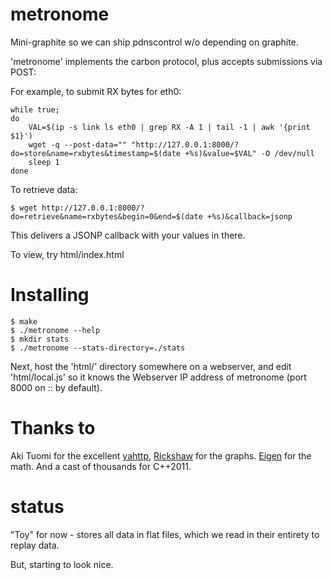 metronome
=========

Mini-graphite so we can ship pdnscontrol w/o depending on graphite.

'metronome' implements the carbon protocol, plus accepts submissions via POST:

For example, to submit RX bytes for eth0:

    while true; 
    do
        VAL=$(ip -s link ls eth0 | grep RX -A 1 | tail -1 | awk '{print $1}')
        wget -q --post-data="" "http://127.0.0.1:8000/?do=store&name=rxbytes&timestamp=$(date +%s)&value=$VAL" -O /dev/null
        sleep 1
    done

To retrieve data:

    $ wget http://127.0.0.1:8000/?do=retrieve&name=rxbytes&begin=0&end=$(date +%s)&callback=jsonp

This delivers a JSONP callback with your values in there. 

To view, try html/index.html

Installing
==========

    $ make
    $ ./metronome --help
    $ mkdir stats
    $ ./metronome --stats-directory=./stats

Next, host the 'html/' directory somewhere on a webserver, and edit 'html/local.js' so
it knows the Webserver IP address of metronome (port 8000 on :: by default).

Thanks to
=========
Aki Tuomi for the excellent [yahttp](https://github.com/cmouse/yahttp), 
[Rickshaw](http://code.shutterstock.com/rickshaw/) for the graphs. [Eigen](http://eigen.tuxfamily.org) for the math. And a cast of thousands for C++2011.

status
======
"Toy" for now - stores all data in flat files, which we read in their entirety to 
replay data.

But, starting to look nice.
